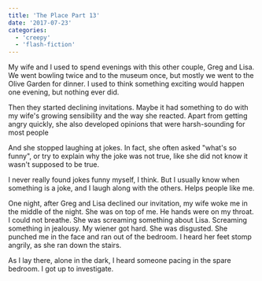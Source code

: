 ```yaml
---
title: 'The Place Part 13'
date: '2017-07-23'
categories:
  - 'creepy'
  - 'flash-fiction'
---
```


My wife and I used to spend evenings with this other couple, Greg and Lisa. We
went bowling twice and to the museum once, but mostly we went to the Olive
Garden for dinner. I used to think something exciting would happen one evening,
but nothing ever did.

Then they started declining invitations. Maybe it had something to do with my
wife's growing sensibility and the way she reacted. Apart from getting angry
quickly, she also developed opinions that were harsh-sounding for most people

And she stopped laughing at jokes. In fact, she often asked "what's so funny",
or try to explain why the joke was not true, like she did not know it wasn't
supposed to be true.

I never really found jokes funny myself, I think. But I usually know when
something is a joke, and I laugh along with the others. Helps people like me.

One night, after Greg and Lisa declined our invitation, my wife woke me in the
middle of the night. She was on top of me. He hands were on my throat. I could
not breathe. She was screaming something about Lisa. Screaming something in
jealousy. My wiener got hard. She was disgusted. She punched me in the face and
ran out of the bedroom. I heard her feet stomp angrily, as she ran down the
stairs.

As I lay there, alone in the dark, I heard someone pacing in the spare bedroom.
I got up to investigate.
